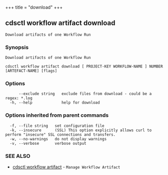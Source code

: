 +++
title = "download"
+++
## cdsctl workflow artifact download

`Download artifacts of one Workflow Run`

### Synopsis

`Download artifacts of one Workflow Run`

```
cdsctl workflow artifact download [ PROJECT-KEY WORKFLOW-NAME ] NUMBER [ARTEFACT-NAME] [flags]
```

### Options

```
      --exclude string   exclude files from download - could be a regex: *.log
  -h, --help             help for download
```

### Options inherited from parent commands

```
  -f, --file string   set configuration file
  -k, --insecure      (SSL) This option explicitly allows curl to perform "insecure" SSL connections and transfers.
  -w, --no-warnings   do not display warnings
  -v, --verbose       verbose output
```

### SEE ALSO

* [cdsctl workflow artifact](/cli/cdsctl/workflow/artifact/)	 - `Manage Workflow Artifact`

